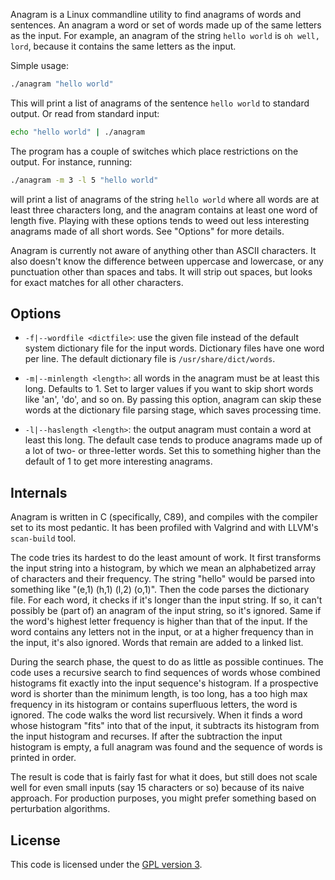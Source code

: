 Anagram is a Linux commandline utility to find anagrams of words and sentences.
An anagram a word or set of words made up of the same letters as the input. For
example, an anagram of the string `hello world` is `oh well, lord`, because it
contains the same letters as the input.

Simple usage:

```sh
./anagram "hello world"
```

This will print a list of anagrams of the sentence `hello world` to standard
output. Or read from standard input:

```sh
echo "hello world" | ./anagram
```

The program has a couple of switches which place restrictions on the output.
For instance, running:

```sh
./anagram -m 3 -l 5 "hello world"
```

will print a list of anagrams of the string `hello world` where all words are
at least three characters long, and the anagram contains at least one word of
length five. Playing with these options tends to weed out less interesting
anagrams made of all short words. See "Options" for more details.

Anagram is currently not aware of anything other than ASCII characters. It also
doesn't know the difference between uppercase and lowercase, or any punctuation
other than spaces and tabs. It will strip out spaces, but looks for exact
matches for all other characters.

## Options

- `-f|--wordfile <dictfile>`: use the given file instead of the default system
  dictionary file for the input words. Dictionary files have one word per line.
  The default dictionary file is `/usr/share/dict/words`.

- `-m|--minlength <length>`: all words in the anagram must be at least this
  long. Defaults to 1. Set to larger values if you want to skip short words
  like 'an', 'do', and so on. By passing this option, anagram can skip these
  words at the dictionary file parsing stage, which saves processing time.

- `-l|--haslength <length>`: the output anagram must contain a word at least
  this long. The default case tends to produce anagrams made up of a lot of
  two- or three-letter words. Set this to something higher than the default of
  1 to get more interesting anagrams. 

## Internals

Anagram is written in C (specifically, C89), and compiles with the compiler set
to its most pedantic. It has been profiled with Valgrind and with LLVM's
`scan-build` tool.

The code tries its hardest to do the least amount of work. It first transforms
the input string into a histogram, by which we mean an alphabetized array of
characters and their frequency. The string "hello" would be parsed into
something like "(e,1) (h,1) (l,2) (o,1)". Then the code parses the dictionary
file. For each word, it checks if it's longer than the input string. If so, it
can't possibly be (part of) an anagram of the input string, so it's ignored.
Same if the word's highest letter frequency is higher than that of the input.
If the word contains any letters not in the input, or at a higher frequency
than in the input, it's also ignored. Words that remain are added to a linked
list.

During the search phase, the quest to do as little as possible continues. The
code uses a recursive search to find sequences of words whose combined
histograms fit exactly into the input sequence's histogram. If a prospective
word is shorter than the minimum length, is too long, has a too high max
frequency in its histogram or contains superfluous letters, the word is
ignored. The code walks the word list recursively. When it finds a word whose
histogram "fits" into that of the input, it subtracts its histogram from the
input histogram and recurses. If after the subtraction the input histogram is
empty, a full anagram was found and the sequence of words is printed in order.

The result is code that is fairly fast for what it does, but still does not
scale well for even small inputs (say 15 characters or so) because of its naive
approach. For production purposes, you might prefer something based on
perturbation algorithms.

## License

This code is licensed under the
[GPL version 3](https://www.gnu.org/licenses/gpl-3.0.html).
